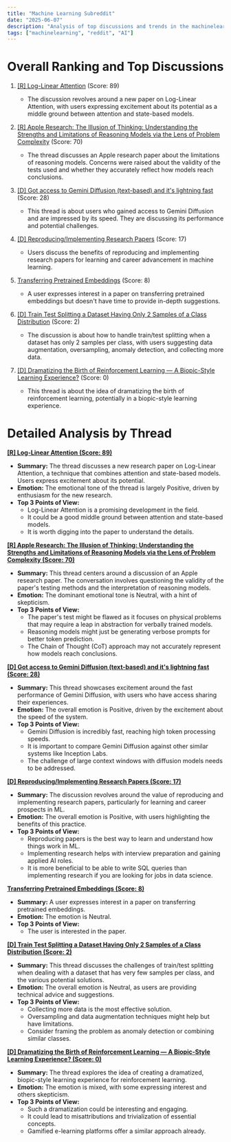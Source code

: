 ```yaml
---
title: "Machine Learning Subreddit"
date: "2025-06-07"
description: "Analysis of top discussions and trends in the machinelearning subreddit"
tags: ["machinelearning", "reddit", "AI"]
---
```


# Overall Ranking and Top Discussions
1.  [[R] Log-Linear Attention](https://www.reddit.com/r/MachineLearning/comments/1l5g1mp/r_loglinear_attention/) (Score: 89)
    *   The discussion revolves around a new paper on Log-Linear Attention, with users expressing excitement about its potential as a middle ground between attention and state-based models.

2.  [[R] Apple Research: The Illusion of Thinking: Understanding the Strengths and Limitations of Reasoning Models via the Lens of Problem Complexity](https://www.reddit.com/r/MachineLearning/comments/1l5hzhs/r_apple_research_the_illusion_of_thinking/) (Score: 70)
    *   The thread discusses an Apple research paper about the limitations of reasoning models. Concerns were raised about the validity of the tests used and whether they accurately reflect how models reach conclusions.

3.  [[D] Got access to Gemini Diffusion (text-based) and it's lightning fast](https://www.reddit.com/r/MachineLearning/comments/1l5k0nh/d_got_access_to_gemini_diffusion_textbased_and/) (Score: 28)
    *   This thread is about users who gained access to Gemini Diffusion and are impressed by its speed. They are discussing its performance and potential challenges.

4.  [[D] Reproducing/Implementing Research Papers](https://www.reddit.com/r/MachineLearning/comments/1l5b6p4/d_reproducingimplementing_research_papers/) (Score: 17)
    *   Users discuss the benefits of reproducing and implementing research papers for learning and career advancement in machine learning.

5.  [Transferring Pretrained Embeddings](https://i.redd.it/t2g9eme1aj5f1.jpeg) (Score: 8)
    *   A user expresses interest in a paper on transferring pretrained embeddings but doesn't have time to provide in-depth suggestions.

6.  [[D] Train Test Splitting a Dataset Having Only 2 Samples of a Class Distribution](https://www.reddit.com/r/MachineLearning/comments/1l5o5ur/d_train_test_splitting_a_dataset_having_only_2/) (Score: 2)
    *   The discussion is about how to handle train/test splitting when a dataset has only 2 samples per class, with users suggesting data augmentation, oversampling, anomaly detection, and collecting more data.

7.  [[D] Dramatizing the Birth of Reinforcement Learning — A Biopic-Style Learning Experience?](https://www.reddit.com/r/MachineLearning/comments/1l5cm9v/d_dramatizing_the_birth_of_reinforcement_learning/) (Score: 0)
    *   This thread is about the idea of dramatizing the birth of reinforcement learning, potentially in a biopic-style learning experience.

# Detailed Analysis by Thread
**[[R] Log-Linear Attention (Score: 89)](https://www.reddit.com/r/MachineLearning/comments/1l5g1mp/r_loglinear_attention/)**
*   **Summary:** The thread discusses a new research paper on Log-Linear Attention, a technique that combines attention and state-based models. Users express excitement about its potential.
*   **Emotion:** The emotional tone of the thread is largely Positive, driven by enthusiasm for the new research.
*   **Top 3 Points of View:**
    *   Log-Linear Attention is a promising development in the field.
    *   It could be a good middle ground between attention and state-based models.
    *   It is worth digging into the paper to understand the details.

**[[R] Apple Research: The Illusion of Thinking: Understanding the Strengths and Limitations of Reasoning Models via the Lens of Problem Complexity (Score: 70)](https://www.reddit.com/r/MachineLearning/comments/1l5hzhs/r_apple_research_the_illusion_of_thinking/)**
*   **Summary:** This thread centers around a discussion of an Apple research paper. The conversation involves questioning the validity of the paper's testing methods and the interpretation of reasoning models.
*   **Emotion:** The dominant emotional tone is Neutral, with a hint of skepticism.
*   **Top 3 Points of View:**
    *   The paper's test might be flawed as it focuses on physical problems that may require a leap in abstraction for verbally trained models.
    *   Reasoning models might just be generating verbose prompts for better token prediction.
    *   The Chain of Thought (CoT) approach may not accurately represent how models reach conclusions.

**[[D] Got access to Gemini Diffusion (text-based) and it's lightning fast (Score: 28)](https://www.reddit.com/r/MachineLearning/comments/1l5k0nh/d_got_access_to_gemini_diffusion_textbased_and/)**
*   **Summary:** This thread showcases excitement around the fast performance of Gemini Diffusion, with users who have access sharing their experiences.
*   **Emotion:** The overall emotion is Positive, driven by the excitement about the speed of the system.
*   **Top 3 Points of View:**
    *   Gemini Diffusion is incredibly fast, reaching high token processing speeds.
    *   It is important to compare Gemini Diffusion against other similar systems like Inception Labs.
    *   The challenge of large context windows with diffusion models needs to be addressed.

**[[D] Reproducing/Implementing Research Papers (Score: 17)](https://www.reddit.com/r/MachineLearning/comments/1l5b6p4/d_reproducingimplementing_research_papers/)**
*   **Summary:** The discussion revolves around the value of reproducing and implementing research papers, particularly for learning and career prospects in ML.
*   **Emotion:** The overall emotion is Positive, with users highlighting the benefits of this practice.
*   **Top 3 Points of View:**
    *   Reproducing papers is the best way to learn and understand how things work in ML.
    *   Implementing research helps with interview preparation and gaining applied AI roles.
    *   It is more beneficial to be able to write SQL queries than implementing research if you are looking for jobs in data science.

**[Transferring Pretrained Embeddings (Score: 8)](https://i.redd.it/t2g9eme1aj5f1.jpeg)**
*   **Summary:** A user expresses interest in a paper on transferring pretrained embeddings.
*   **Emotion:** The emotion is Neutral.
*   **Top 3 Points of View:**
    *   The user is interested in the paper.

**[[D] Train Test Splitting a Dataset Having Only 2 Samples of a Class Distribution (Score: 2)](https://www.reddit.com/r/MachineLearning/comments/1l5o5ur/d_train_test_splitting_a_dataset_having_only_2/)**
*   **Summary:** This thread discusses the challenges of train/test splitting when dealing with a dataset that has very few samples per class, and the various potential solutions.
*   **Emotion:** The overall emotion is Neutral, as users are providing technical advice and suggestions.
*   **Top 3 Points of View:**
    *   Collecting more data is the most effective solution.
    *   Oversampling and data augmentation techniques might help but have limitations.
    *   Consider framing the problem as anomaly detection or combining similar classes.

**[[D] Dramatizing the Birth of Reinforcement Learning — A Biopic-Style Learning Experience? (Score: 0)](https://www.reddit.com/r/MachineLearning/comments/1l5cm9v/d_dramatizing_the_birth_of_reinforcement_learning/)**
*   **Summary:** The thread explores the idea of creating a dramatized, biopic-style learning experience for reinforcement learning.
*   **Emotion:** The emotion is mixed, with some expressing interest and others skepticism.
*   **Top 3 Points of View:**
    *   Such a dramatization could be interesting and engaging.
    *   It could lead to misattributions and trivialization of essential concepts.
    *   Gamified e-learning platforms offer a similar approach already.
